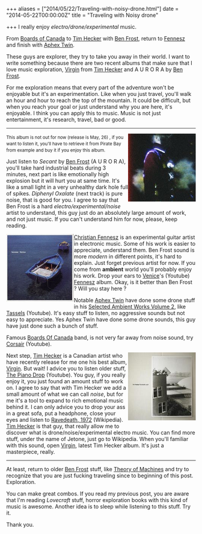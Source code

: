 +++
aliases = ["2014/05/22/Traveling-with-noisy-drone.html"]
date = "2014-05-22T00:00:00Z"
title = "Traveling with Noisy drone"

+++
I really enjoy *electro/drone/experimental* music.

From [Boards of Canada][1] to [Tim Hecker][2] with [Ben Frost][3], return to [Fennesz][4] and finish with [Aphex Twin][5].

These guys are explorer, they try to take you away in their world.
I want to write something because there are two recent albums that make sure that
I love music exploration, [Virgin][10] from [Tim Hecker][2] and A U R O R A by [Ben Frost][3].

For me exploration means that every part of the adventure won't be enjoyable but it's an experimentation. Like when you just travel, you'll walk an hour and hour to reach the top of the mountain. It could be difficult, but when you reach your goal or just understand why you are here, it's enjoyable. I think you can apply this to music. Music is not just entertainment, it's research, travel, bad or good.

<center><hr></center>

<img alt="Ben Frost - A U R O R A" style="margin-bottom:16px;float:right" src="/images/posts/ben_frost_aurora.jpg" />

<small>This album is not out for now (release is May, 26) , if you want to listen it, you'll have to retrieve it from Pirate Bay from example and buy it if you enjoy this album.</small>

Just listen to *Secant* by [Ben Frost][3] (A U R O R A), you'll take hard industrial beats
during 3 minutes, next part is like emotionally high explosion but it will hurt you at same time. It's like a small light in a very unhealthy dark hole full of spikes. *Diphenyl Oxalate* (next track) is pure noise, that is good for you. I agree to say that Ben Frost is a hard *electro/experimental/noise* artist to understand, this guy just do an absolutely large amount of work, and not just music. If you can't understand him for now, please, keep reading.

<img alt="Fennesz - Venice" style="margin-bottom:16px;float:left" src="/images/posts/fennesz_venice.jpg" />

[Christian Fennesz][4] is an experimental guitar artist in electronic music. Some of his work is easier to appreciate, understand them. Ben Frost sound is more *modern* in different points, it's hard to explain. Just forget previous artist for now. If you come from **ambient** world you'll probably enjoy his work. Drop your ears to [Venice][11]'s (Youtube) [Fennesz][4] album. Okay, is it better than Ben Frost ? Will you stay here ?

Notable [Aphex Twin][5] have done some drone stuff in his [Selected Ambient Works Volume 2][17], like [Tassels][12] (Youtube). It's easy stuff to listen, no aggressive sounds but not easy to appreciate. Yes Aphex Twin have done some drone sounds, this guy have just done such a bunch of stuff.

Famous [Boards Of Canada][1] band, is not very far away from noise sound, try [Corsair][13] (Youtube).

<img alt="Tim Hecker - Ravedeath, 1972" style="margin-bottom:16px;float:right" src="/images/posts/tim_hecker_ravedeath_1972.jpg" />

Next step, [Tim Hecker][2] is a Canadian artist who have recently release for me one his best album, [Virgin][10]. But wait! I advice you to listen older stuff, [The Piano Drop][14] (Youtube). You guy, if you really enjoy it, you just found an amount stuff to work on. I agree to say that with Tim Hecker we add a small amount of what we can call *noise*, but for me it's a tool to expand to rich emotional music behind it. I can only advice you to drop your ass in a great sofa, put a headphone, close your eyes and listen to [Ravedeath, 1972][15] (Wikipedia). [Tim Hecker][2] is that guy, that really allow me to discover what is drone/noise/experimental electro music. You can find more stuff, under the name of Jetone, just go to Wikipedia. When you'll familiar with this sound, open [Virgin][10], latest Tim Hecker album. It's just a masterpiece, really.

<center><hr></center>

At least, return to older [Ben Frost][3] stuff, like [Theory of Machines][16] and try to recognize that you are just fucking traveling since to beginning of this post. Exploration.

You can make great combos. If you read my previous post, you are aware that I'm reading *Lovecraft* stuff, horror exploration books with this kind of music is awesome. Another idea is to sleep while listening to this stuff. Try it.


Thank you.

[1]: http://en.wikipedia.org/wiki/Boards_of_Canada
[2]: http://en.wikipedia.org/wiki/Tim_Hecker
[3]: http://en.wikipedia.org/wiki/Ben_Frost_(musician)
[4]: http://en.wikipedia.org/wiki/Christian_Fennesz
[5]: http://en.wikipedia.org/wiki/Aphex_Twin
[10]: http://en.wikipedia.org/wiki/Virgins_(Tim_Hecker_album)
[11]: https://www.youtube.com/watch?v=XWAghDS6s4Q&list=PLKtI6DyKnYmNmVOGTz0wTki0kiLHVpdi5
[12]: https://www.youtube.com/watch?v=wwH1KSAIVH4
[13]: http://www.youtube.com/watch?v=CZHS52l-4Nw
[14]: http://www.youtube.com/watch?v=EE9mT4JaW_0
[15]: http://en.wikipedia.org/wiki/Ravedeath,_1972
[16]: http://www.youtube.com/watch?v=3fy4YPd7viU
[17]: http://en.wikipedia.org/wiki/Selected_Ambient_Works_Volume_II
